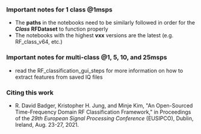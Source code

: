 ### Important notes for 1 class @1msps

* The **paths** in the notebooks need to be similarly followed in order for the **_Class_ RFDataset** to function properly
* The notebooks with the highest **vxx** versions are the latest (e.g. RF_class_v64, etc.)

### Important notes for multi-class @1, 5, 10, and 25msps

* read the RF_classification_gui_steps for more information on how to extract features from saved IQ files


### Citing this work

* R. David Badger, Kristopher H. Jung, and Minje Kim, "An Open-Sourced Time-Frequency Domain RF Classification Framework," in Proceedings of the *29th European Signal Processing Conference* (EUSIPCO), Dublin, Ireland, Aug. 23-27, 2021.
